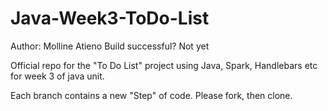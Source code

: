 # Java-Week3-ToDo-List

Author: Molline Atieno
Build successful? Not yet


Official repo for the "To Do List" project using Java, Spark, Handlebars etc for week 3 of java unit.

Each branch contains a new "Step" of code. Please fork, then clone.